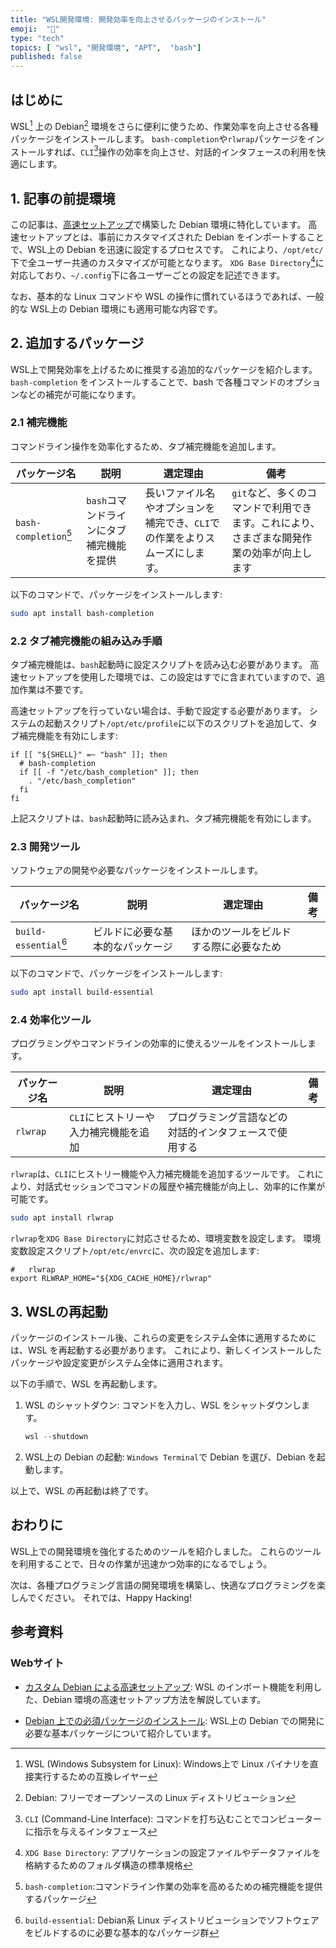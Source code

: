 ```yaml
---
title: "WSL開発環境: 開発効率を向上させるパッケージのインストール"
emoji:  "🐧"
type: "tech"
topics: [ "wsl", "開発環境", "APT",  "bash"]
published: false
---
```


## はじめに

WSL[^1] 上の Debian[^2] 環境をさらに便利に使うため、作業効率を向上させる各種パッケージをインストールします。
`bash-completion`や`rlwrap`パッケージをインストールすれば、`CLI`[^3]操作の効率を向上させ、対話的インタフェースの利用を快適にします。

[^1]: WSL (Windows Subsystem for Linux): Windows上で Linux バイナリを直接実行するための互換レイヤー
[^2]: Debian: フリーでオープンソースの Linux ディストリビューション
[^3]: `CLI` (Command-Line Interface): コマンドを打ち込むことでコンピューターに指示を与えるインタフェース

## 1. 記事の前提環境

この記事は、[高速セットアップ](https://zenn.dev/atsushifx/articles/wsl2-debian-setup-customdebian)で構築した Debian 環境に特化しています。
高速セットアップとは、事前にカスタマイズされた Debian をインポートすることで、WSL上の Debian を迅速に設定するプロセスです。
これにより、`/opt/etc/`下で全ユーザー共通のカスタマイズが可能となります。
`XDG Base Directory`[^4]に対応しており、`~/.config`下に各ユーザーごとの設定を記述できます。

なお、基本的な Linux コマンドや WSL の操作に慣れているほうであれば、一般的な WSL上の Debian 環境にも適用可能な内容です。

[^4]: `XDG Base Directory`: アプリケーションの設定ファイルやデータファイルを格納するためのフォルダ構造の標準規格

## 2. 追加するパッケージ

WSL上で開発効率を上げるために推奨する追加的なパッケージを紹介します。
`bash-completion` をインストールすることで、bash で各種コマンドのオプションなどの補完が可能になります。

### 2.1 補完機能

コマンドライン操作を効率化するため、タブ補完機能を追加します。

<!-- markdownlint-disable line-length -->
| パッケージ名 | 説明 | 選定理由 | 備考 |
| --- | --- | --- | --- |
| `bash-completion`[^5] | `bash`コマンドラインにタブ補完機能を提供 | 長いファイル名やオプションを補完でき、`CLI`での作業をよりスムーズにします。| `git`など、多くのコマンドで利用できます。これにより、さまざまな開発作業の効率が向上します |

<!-- markdownlint-enable -->

以下のコマンドで、パッケージをインストールします:

```bash
sudo apt install bash-completion
```

[^5]: `bash-completion`:コマンドライン作業の効率を高めるための補完機能を提供するパッケージ

### 2.2 タブ補完機能の組み込み手順

タブ補完機能は、`bash`起動時に設定スクリプトを読み込む必要があります。
高速セットアップを使用した環境では、この設定はすでに含まれていますので、追加作業は不要です。

高速セットアップを行っていない場合は、手動で設定する必要があります。
システムの起動スクリプト`/opt/etc/profile`に以下のスクリプトを追加して、タブ補完機能を有効にします:

```bash:/opt/etc/profile
if [[ "${SHELL}" =~ "bash" ]]; then
  # bash-completion
  if [[ -f "/etc/bash_completion" ]]; then
    . "/etc/bash_completion"
  fi
fi
```

上記スクリプトは、`bash`起動時に読み込まれ、タブ補完機能を有効にします。

### 2.3 開発ツール

ソフトウェアの開発や必要なパッケージをインストールします。

| パッケージ名 | 説明 | 選定理由 | 備考 |
| --- | --- | --- | --- |
| `build-essential`[^6] | ビルドに必要な基本的なパッケージ | ほかのツールをビルドする際に必要なため |  |

以下のコマンドで、パッケージをインストールします:

```bash
sudo apt install build-essential
```

[^6]: `build-essential`:  Debian系 Linux ディストリビューションでソフトウェアをビルドするのに必要な基本的なパッケージ群

### 2.4 効率化ツール

プログラミングやコマンドラインの効率的に使えるツールをインストールします。

| パッケージ名 | 説明 | 選定理由 | 備考 |
| --- | --- | --- | --- |
| `rlwrap` | `CLI`にヒストリーや入力補完機能を追加 | プログラミング言語などの対話的インタフェースで使用する |  |

`rlwrap`は、`CLI`にヒストリー機能や入力補完機能を追加するツールです。
これにより、対話式セッションでコマンドの履歴や補完機能が向上し、効率的に作業が可能です。

```bash
sudo apt install rlwrap
```

`rlwrap`を`XDG Base Directory`に対応させるため、環境変数を設定します。
環境変数設定スクリプト`/opt/etc/envrc`に、次の設定を追加します:

```bash:/opt/etc/envrc
#   rlwrap
export RLWRAP_HOME="${XDG_CACHE_HOME}/rlwrap"

```

## 3. WSLの再起動

パッケージのインストール後、これらの変更をシステム全体に適用するためには、WSL を再起動する必要があります。
これにより、新しくインストールしたパッケージや設定変更がシステム全体に適用されます。

以下の手順で、WSL を再起動します。

1. WSL のシャットダウン:
   コマンドを入力し、WSL をシャットダウンします。

   ```powershell
   wsl --shutdown
   ```

2. WSL上の Debian の起動:
   `Windows Terminal`で Debian を選び、Debian を起動します。

以上で、WSL の再起動は終了です。

## おわりに

WSL上での開発環境を強化するためのツールを紹介しました。
これらのツールを利用することで、日々の作業が迅速かつ効率的になるでしょう。

次は、各種プログラミング言語の開発環境を構築し、快適なプログラミングを楽しんでください。
それでは、Happy Hacking!

## 参考資料

### Webサイト

- [カスタム Debian による高速セットアップ](https://zenn.dev/atsushifx/articles/wsl2-debian-setup-customdebian):
  WSL のインポート機能を利用した、Debian 環境の高速セットアップ方法を解説しています。

- [Debian 上での必須パッケージのインストール](https://zenn.dev/atsushifx/articles/wsl2-debian-apt-packages):
  WSL上の Debian での開発に必要な基本パッケージについて紹介しています。
